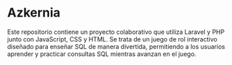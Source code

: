 # Azkernia
Este repositorio contiene un proyecto colaborativo que utiliza Laravel y PHP junto con JavaScript, CSS y HTML. Se trata de un juego de rol interactivo diseñado para enseñar SQL de manera divertida, permitiendo a los usuarios aprender y practicar consultas SQL mientras avanzan en el juego.
